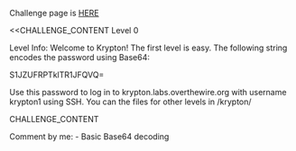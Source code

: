 Challenge page is <a href="http://www.overthewire.org/wargames/krypton/krypton0.shtml">HERE</a>

<<CHALLENGE_CONTENT
Level 0

Level Info:
Welcome to Krypton! The first level is easy. The following string encodes the password using Base64:

S1JZUFRPTklTR1JFQVQ=

Use this password to log in to krypton.labs.overthewire.org with username krypton1 using SSH. You can the files for other levels in /krypton/

CHALLENGE_CONTENT

Comment by me:
	- Basic Base64 decoding 